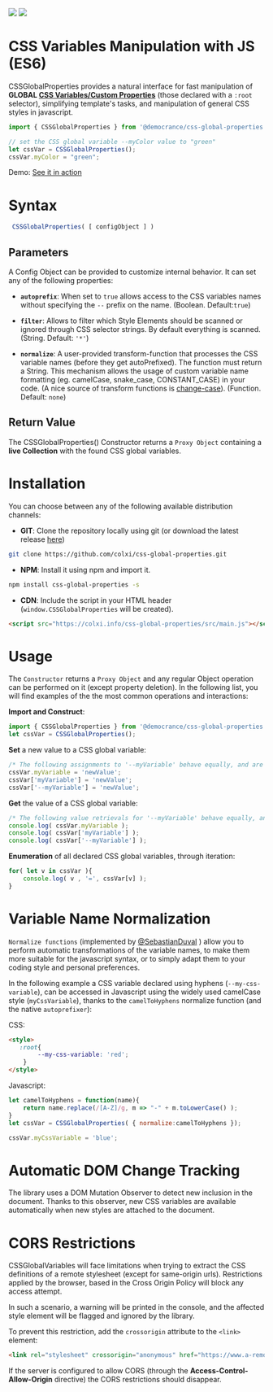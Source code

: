 ![](https://img.shields.io/badge/Javascript-ES6-orange.svg)
![](https://img.shields.io/badge/CSS-Custom_Properties-blue.svg)

# CSS Variables Manipulation with JS (ES6)

CSSGlobalProperties provides a natural interface for fast manipulation of **GLOBAL [CSS Variables/Custom Properties](https://www.w3.org/TR/css-variables-1/)** (those declared with a `:root` selector), simplifying template's tasks, and manipulation of general CSS styles in javascript.

```javascript
import { CSSGlobalProperties } from '@democrance/css-global-properties';

// set the CSS global variable --myColor value to "green"
let cssVar = CSSGlobalProperties();
cssVar.myColor = "green";
```

Demo: [See it in action](https://colxi.github.io/css-global-properties/examples/demo-simple.html)

# Syntax

```javascript
 CSSGlobalProperties( [ configObject ] )
```

## Parameters

A Config Object can be provided to customize internal behavior. It can set any of the following properties:

* **`autoprefix`**:
When set to `true` allows access to the CSS variables names without specifying the `--` prefix on the name. (Boolean. Default:`true`)

* **`filter`**:
Allows to filter which Style Elements should be scanned or ignored through CSS selector strings. By default everything is scanned. (String. Default: `'*'`)

* **`normalize`**:
A user-provided transform-function that processes the CSS variable names (before they get autoPrefixed). The function must return a String. This mechanism allows the usage of custom variable name formatting (eg. camelCase, snake_case, CONSTANT_CASE) in your code. (A nice source of transform functions is [change-case](https://www.npmjs.com/package/change-case)). (Function. Default: `none`)

## Return Value

The CSSGlobalProperties() Constructor returns a `Proxy Object` containing a **live Collection** with the found CSS global variables.

# Installation

You can choose between any of the following available distribution channels:

* **GIT**: Clone the repository locally using git (or download the latest release [here](https://github.com/colxi/css-global-properties/releases/latest))

 ```bash
 git clone https://github.com/colxi/css-global-properties.git
```

* **NPM**: Install it using npm and import it.

 ```bash
npm install css-global-properties -s
```

* **CDN**: Include the script in your HTML header (`window.CSSGlobalProperties` will be created).

 ```html
<script src="https://colxi.info/css-global-properties/src/main.js"></script>
```

# Usage

The `Constructor` returns a `Proxy Object` and any regular Object operation can be performed on it (except property deletion). In the following list, you will find examples of the the most common operations and interactions:

**Import and Construct**:

```javascript
import { CSSGlobalProperties } from '@democrance/css-global-properties';
let cssVar = CSSGlobalProperties();
```

**Set** a new value to a CSS global variable:

```javascript
/* The following assignments to '--myVariable' behave equally, and are all valid */
cssVar.myVariable = 'newValue';
cssVar['myVariable'] = 'newValue';
cssVar['--myVariable'] = 'newValue';
```

**Get** the value of a CSS global variable:

```javascript
/* The following value retrievals for '--myVariable' behave equally, and are all valid */
console.log( cssVar.myVariable );
console.log( cssVar['myVariable'] );
console.log( cssVar['--myVariable'] );
```

**Enumeration** of all declared CSS global variables, through iteration:

```javascript
for( let v in cssVar ){
    console.log( v , '=', cssVar[v] );
}
```

# Variable Name Normalization

`Normalize functions` (implemented by [@SebastianDuval](https://github.com/SebastianDuval) ) allow you to perform automatic transformations of the variable names, to make them more suitable for the javascript syntax, or to simply adapt them to your coding style and personal preferences.

In the following example a CSS variable declared using hyphens (`--my-css-variable`), can be accessed in Javascript using the widely used camelCase style (`myCssVariable`), thanks to the `camelToHyphens` normalize function (and the native `autoprefixer`):

CSS:

```html
<style>
   :root{
        --my-css-variable: 'red';
    }
</style>
```

Javascript:

```javascript
let camelToHyphens = function(name){
    return name.replace(/[A-Z]/g, m => "-" + m.toLowerCase() );
}
let cssVar = CSSGlobalProperties( { normalize:camelToHyphens });

cssVar.myCssVariable = 'blue';
```

# Automatic DOM Change Tracking

The library uses a DOM Mutation Observer to detect new inclusion in the document. Thanks to this observer, new CSS variables are available automatically when new styles are attached to the document.  

# CORS Restrictions

CSSGlobalVariables will face limitations when trying to extract the CSS definitions of a remote stylesheet (except for same-origin urls). Restrictions applied by the browser, based in the Cross Origin Policy will block any access attempt.

In such a scenario, a warning will be printed in the console, and the affected style element will be flagged and ignored by the library.

To prevent this restriction, add the `crossorigin` attribute to the `<link>` element:

```html
<link rel="stylesheet" crossorigin="anonymous" href="https://www.a-remote-server/styles.css">
```

If the server is configured to allow CORS (through the  **Access-Control-Allow-Origin** directive) the CORS restrictions should disappear.
